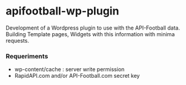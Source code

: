 # apifootball-wp-plugin
Development of a Wordpress plugin to use with the API-Football data. Building Template pages, Widgets with this information with minima requests.

### Requeriments
- wp-content/cache : server write permission
- RapidAPI.com and/or API-Football.com secret key

  
